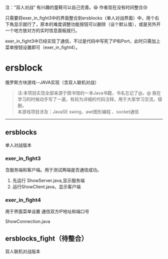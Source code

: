 注：”双人对战“ 有兴趣的童鞋可以自己完善。:laughing: 作者现在没有时间整合:cry:

只需要将exer_in_fight3中的界面整合到ersblocks（单人对战界面）中，用个右下角显示就行了，原本的难度调整功能按钮可以删除（设个默认值），或是另外开一个地方放对方的实时信息面板就行。

exer_in_fight3中已经实现了通信，不过是代码中写死了IP和Port，此时只需加上菜单按钮设置即可（exer_in_fight4）。

# ersblock

俄罗斯方块游戏--JAVA实现（含双人联机对战）  
> 注:本项目实现全部来源于图书馆的一本Java书籍，书名忘记了@。@ 我在学习的时候动手写了一遍，有较为详细的代码注释，用于大家学习交流。侵删。  
> 本游戏项目涉及：JavaSE swing、awt图形编程 、socket通信  
----

## ersblocks
单人对战版本

### exer_in_fight3

含服务端和客户端。用于测试两端是否通信成功。

1. 先运行 ShowServer.java,显示服务端
2. 运行ShowClient.java，显示客户端

### exer_in_fight4

用于界面菜单设置 通信双方IP地址和端口号

ShowConnection.java 


## ersblocks_fight（待整合）
双人联机对战版本